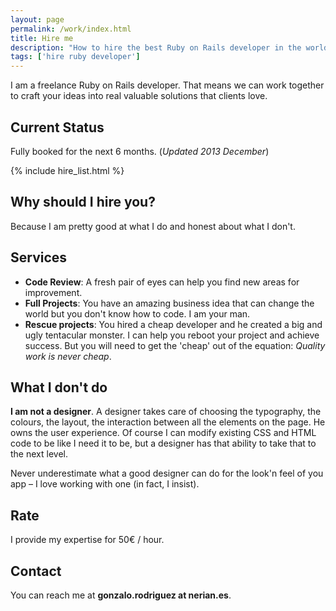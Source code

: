 ```yaml
---
layout: page
permalink: /work/index.html
title: Hire me
description: "How to hire the best Ruby on Rails developer in the world"
tags: ['hire ruby developer']
---
```


I am a freelance Ruby on Rails developer. That means we can work together to craft your ideas into real valuable solutions that clients love.

## Current Status

Fully booked for the next 6 months. (_Updated 2013 December_)

{% include hire_list.html %}

## Why should I hire you?

Because I am pretty good at what I do and honest about what I don't.

## Services

* **Code Review**: A fresh pair of eyes can help you find new areas for improvement.
* **Full Projects**: You have an amazing business idea that can change the world but you don't know how to code. I am your man.
* **Rescue projects**: You hired a cheap developer and he created a big and ugly tentacular monster. I can help you reboot your project and achieve success. But you will need to get the 'cheap' out of the equation: _Quality work is never cheap_.

## What I don't do

**I am not a designer**. A designer takes care of choosing the typography, the colours, the layout, the interaction between all the elements on the page. He owns the user experience. Of course I can modify existing CSS and HTML code to be like I need it to be, but a designer has that ability to take that to the next level.

Never underestimate what a good designer can do for the look'n feel of you app – I love working with one (in fact, I insist).

## Rate

I provide my expertise for 50€ / hour.

## Contact

You can reach me at **gonzalo.rodriguez at nerian.es**.